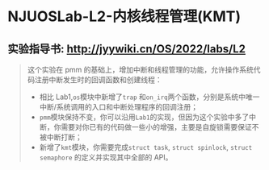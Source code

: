 # NJUOSLab-L2-内核线程管理(KMT)

##  实验指导书: http://jyywiki.cn/OS/2022/labs/L2

>   这个实验在 pmm 的基础上，增加中断和线程管理的功能，允许操作系统代码注册中断发生时的回调函数和创建线程：
> * 相比 Lab1,`os`模块中新增了`trap` 和`on_irq`两个函数，分别是系统中唯一中断/系统调用的入口和中断处理程序的回调注册；
> * `pmm`模块保持不变，你可以沿用`Lab1`的实现，但因为这个实验中多了中断，你需要对你已有的代码做一些小的增强，主要是自旋锁需要保证不被中断打断；
> * 新增了`kmt`模块，你需要完成`struct task`, `struct spinlock`, `struct semaphore` 的定义并实现其中全部的 API。



